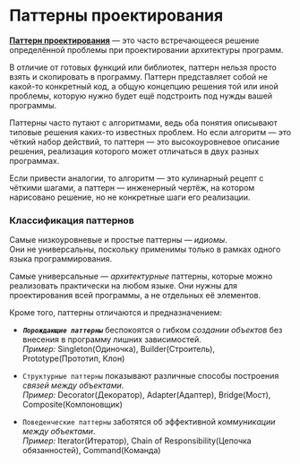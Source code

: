 # Паттерны проектирования

[**Паттерн проектирования**](https://refactoring.guru/ru/design-patterns) — это часто 
встречающееся решение определённой проблемы при 
проектировании архитектуры программ.

В отличие от готовых функций или библиотек, паттерн нельзя просто взять и скопировать в 
программу. Паттерн представляет собой не какой-то конкретный код, а общую концепцию решения 
той или иной проблемы, которую нужно будет ещё подстроить под нужды вашей программы.

Паттерны часто путают с алгоритмами, ведь оба понятия описывают типовые решения каких-то 
известных проблем. Но если алгоритм — это чёткий набор действий, 
то паттерн — это высокоуровневое описание решения, реализация которого может отличаться 
в двух разных программах.

Если привести аналогии, то алгоритм — это кулинарный рецепт с чёткими шагами, а паттерн — 
инженерный чертёж, на котором нарисовано решение, но не конкретные шаги его реализации.

### Классификация паттернов

Самые низкоуровневые и простые паттерны — *идиомы*. <br>
Они не универсальны, поскольку применимы только в рамках одного языка программирования.

Самые универсальные — *архитектурные* паттерны, которые можно реализовать практически на 
любом языке. Они нужны для проектирования всей программы, а не отдельных её элементов.

Кроме того, паттерны отличаются и предназначением: <br>
- ***`Порождающие паттерны`*** беспокоятся о гибком *создании объектов* без внесения в программу
лишних зависимостей.<br>
*Пример:* Singleton(Одиночка), Builder(Строитель), Prototype(Прототип, Клон) 


- `Структурные паттерны` показывают различные способы построения *связей между объектами*.<br>
*Пример:* Decorator(Декоратор), Adapter(Адаптер), Bridge(Мост), Composite(Компоновщик)


- `Поведенческие паттерны` заботятся об эффективной *коммуникации между объектами*.<br>
*Пример:* Iterator(Итератор), Chain of Responsibility(Цепочка обязанностей), Command(Команда)


